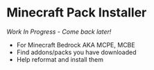 # Minecraft Pack Installer

_Work In Progress - Come back later!_

* For Minecraft Bedrock AKA MCPE, MCBE
* Find addons/packs you have downloaded
* Help reformat and install them